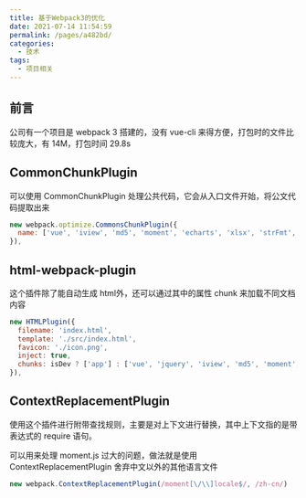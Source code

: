 ```yaml
---
title: 基于Webpack3的优化
date: 2021-07-14 11:54:59
permalink: /pages/a482bd/
categories:
  - 技术
tags:
  - 项目相关
---
```

## 前言
公司有一个项目是 webpack 3 搭建的，没有 vue-cli 来得方便，打包时的文件比较庞大，有 14M，打包时间 29.8s

## CommonChunkPlugin
可以使用 CommonChunkPlugin 处理公共代码，它会从入口文件开始，将公文代码提取出来
```js
new webpack.optimize.CommonsChunkPlugin({
  name: ['vue', 'iview', 'md5', 'moment', 'echarts', 'xlsx', 'strFmt', 'webStorageCache', 'axios', 'lodash']
}),
```

## html-webpack-plugin
这个插件除了能自动生成 html外，还可以通过其中的属性 chunk 来加载不同文档内容
```js
new HTMLPlugin({
  filename: 'index.html',
  template: './src/index.html',
  favicon: './icon.png',
  inject: true,
  chunks: isDev ? ['app'] : ['vue', 'jquery', 'iview', 'md5', 'moment', 'echarts', 'xlsx', 'strFmt','webStorageCache', 'axios', 'lodash', 'runtime', 'app']
}),
```

## ContextReplacementPlugin
使用这个插件进行附带查找规则，主要是对上下文进行替换，其中上下文指的是带表达式的 require 语句。

可以用来处理 moment.js 过大的问题，做法就是使用 ContextReplacementPlugin 舍弃中文以外的其他语言文件
```js
new webpack.ContextReplacementPlugin(/moment[\/\\]locale$/, /zh-cn/)
```